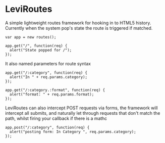 LeviRoutes
==========

A simple lightweight routes framework for hooking in to HTML5 history.  Currently when the system pop's state the route is triggered if matched.

    var app = new routes();

    app.get("/", function(req) {
      alert("State popped for /");
    });

It also named parameters for route syntax

    app.get("/:category", function(req) {
      alert("In " + req.params.category);
    });

    app.get("/:category.:format", function(req) {
      alert("format: " + req.params.format);
    });

LeviRoutes can also intercept POST requests via forms, the framework will intercept all submits, and naturally let through requests that don't match the path, whilst firing your callback if there is a mathc

    app.post("/:category", function(req) {
      alert("posting form: In Category ", req.params.category);
    });
